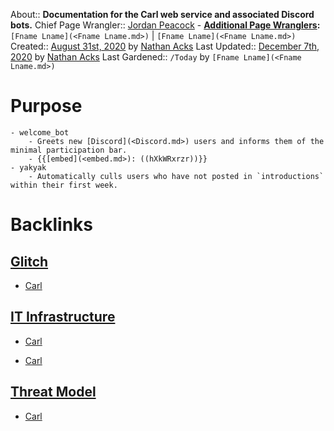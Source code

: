 About:: __Documentation for the Carl web service and associated Discord bots.__
Chief Page Wrangler:: [Jordan Peacock](<Jordan Peacock.md>)
    - **[Additional Page Wranglers](<Additional Page Wranglers.md>):** `[Fname Lname](<Fname Lname.md>)` | `[Fname Lname](<Fname Lname.md>)`
Created:: [August 31st, 2020](<August 31st, 2020.md>) by [Nathan Acks](<Nathan Acks.md>)
Last Updated:: [December 7th, 2020](<December 7th, 2020.md>) by [Nathan Acks](<Nathan Acks.md>)
Last Gardened:: `/Today` by `[Fname Lname](<Fname Lname.md>)`
# Purpose
    - welcome_bot
        - Greets new [Discord](<Discord.md>) users and informs them of the minimal participation bar.
        - {{[embed](<embed.md>): ((hXkWRxrzr))}}
    - yakyak
        - Automatically culls users who have not posted in `introductions` within their first week.

# Backlinks
## [Glitch](<Glitch.md>)
- [Carl](<Carl.md>)

## [IT Infrastructure](<IT Infrastructure.md>)
- [Carl](<Carl.md>)

- [Carl](<Carl.md>)

## [Threat Model](<Threat Model.md>)
- [Carl](<Carl.md>)

